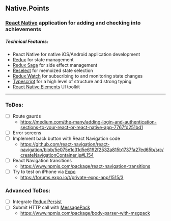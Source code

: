 ## Native.Points
### [React Native](https://facebook.github.io/react-native/) application for adding and checking into achievements

##### Technical Features:
* React Native for native iOS/Android application development
* [Redux](https://redux.js.org/) for state management
* [Redux Saga](https://redux-saga.js.org/) for side effect management
* [Reselect](https://github.com/reduxjs/reselect) for memoized state selection
* [Redux Watch](https://github.com/jprichardson/redux-watch) for subscribing to and monitoring state changes
* [Typescript](https://www.typescriptlang.org/) for a high level of structure and strong typing
* [React Native Elements](https://bozzmob.github.io/react-native-elements/) UI toolkit
---
### ToDos:
- [ ] Route gaurds
    - https://medium.com/the-many/adding-login-and-authentication-sections-to-your-react-or-react-native-app-7767fd251bd1
- [ ] Error screens
- [ ] Implement back button with React Navigation code
    - https://github.com/react-navigation/react-navigation/blob/5e075e1c31d5e6192f2532a815b1737fa27ed65b/src/createNavigationContainer.js#L154
- [ ] React Navigation transitions
    - https://www.npmjs.com/package/react-navigation-transitions
- [ ] Try to test on iPhone via [Expo](expo.io)	
    - https://forums.expo.io/t/private-expo-app/1515/3

### Advanced ToDos:	
- [ ] Integrate [Redux Persist](https://github.com/rt2zz/redux-persist)	
- [ ] Submit HTTP call with [MessagePack](https://msgpack.org/index.html)	
    - https://www.npmjs.com/package/body-parser-with-msgpack